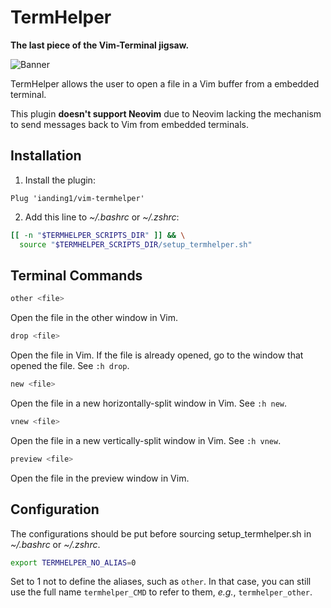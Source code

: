 # TermHelper

**The last piece of the Vim-Terminal jigsaw.**

![Banner][banner]

TermHelper allows the user to open a file in a Vim buffer from a embedded
terminal.

This plugin **doesn't support Neovim** due to Neovim lacking the mechanism to
send messages back to Vim from embedded terminals.

## Installation

1. Install the plugin:
```vim
Plug 'ianding1/vim-termhelper'
```
2. Add this line to *~/.bashrc* or *~/.zshrc*:
```bash
[[ -n "$TERMHELPER_SCRIPTS_DIR" ]] && \
  source "$TERMHELPER_SCRIPTS_DIR/setup_termhelper.sh"
```

## Terminal Commands

```bash
other <file>
```

Open the file in the other window in Vim.

```bash
drop <file>
```

Open the file in Vim. If the file is already opened, go to the window that
opened the file. See `:h drop`.

```bash
new <file>
```

Open the file in a new horizontally-split window in Vim. See `:h new`.

```bash
vnew <file>
```

Open the file in a new vertically-split window in Vim. See `:h vnew`.

```bash
preview <file>
```

Open the file in the preview window in Vim.

## Configuration

The configurations should be put before sourcing setup_termhelper.sh in
*~/.bashrc* or *~/.zshrc*.

```bash
export TERMHELPER_NO_ALIAS=0
```

Set to 1 not to define the aliases, such as `other`. In that case, you can still
use the full name `termhelper_CMD` to refer to them, *e.g.*, `termhelper_other`.

[banner]: https://i.imgur.com/0y1ixeC.png
